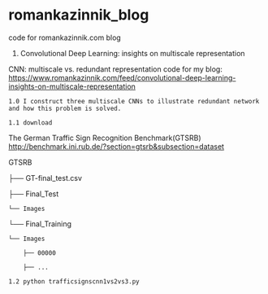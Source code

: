 # romankazinnik_blog

code for romankazinnik.com blog

1. Convolutional Deep Learning: insights on multiscale representation

CNN: multiscale vs. redundant representation code for 
my blog: https://www.romankazinnik.com/feed/convolutional-deep-learning-insights-on-multiscale-representation


    1.0 I construct three multiscale CNNs to illustrate redundant network and how this problem is solved.

    1.1 download
The German Traffic Sign Recognition Benchmark(GTSRB) http://benchmark.ini.rub.de/?section=gtsrb&subsection=dataset

GTSRB

├── GT-final_test.csv

├── Final_Test

    └── Images

└── Final_Training

    └── Images
    
        ├── 00000
        
        ├── ...

    1.2 python trafficsignscnn1vs2vs3.py
    
